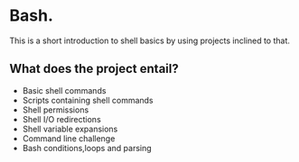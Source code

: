 # Bash.

This is a short introduction to shell basics by using projects inclined to that.


## What does the project entail?

* Basic shell commands
* Scripts containing shell commands
* Shell permissions 
* Shell I/O redirections
* Shell variable expansions
* Command line challenge
* Bash conditions,loops and parsing

